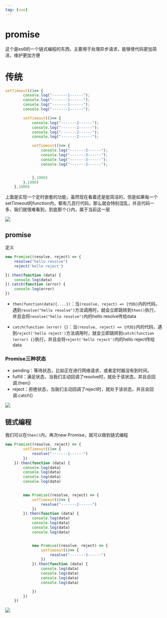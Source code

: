 ```yaml
---
tag: [vue]
---
```


# promise

这个是es6的一个链式编程的东西，主要用于处理异步请求，能够使代码更加简洁，维护更加方便



# 传统

```js
setTimeout(()=> {
        console.log("-------1------");
        console.log("-------1------");
        console.log("-------1------");
        console.log("-------1------");

        setTimeout(()=> {
            console.log("-------2------");
            console.log("-------2------");
            console.log("-------2------");
            console.log("-------2------");

            setTimeout(()=> {
                console.log("-------3------");
                console.log("-------3------");
                console.log("-------3------");
                console.log("-------3------");


            },1000)
        },1000)
    },1000)
```

上面是实现一个定时嵌套的功能，虽然现在看着还是挺简洁的，但是如果每一个setTimeout的function内，都有几百行代码，那么就会特别混乱，并且代码一多，我们就很难看到，到底那个`{}`内，属于当前这一层

![](https://picture.xcye.xyz/image-20210722213947624.png?x-oss-process=style/pictureProcess1)



## promise

定义

```js
new Promise((resolve, reject) => {
    resolve("hello resolve")
    reject('hello reject')

}).then(function (data) {
    console.log(data)
}).catch(function (error) {
    console.log(error)
})
```

- `then(function(data){....})`：当`(resolve, reject) => {代码}`内的代码，遇到`resolve("hello resolve")`方法调用时，就会立即跳转到`then()`执行，并且会将`resolve("hello resolve")`内的hello resolve传给data



- `catch(function (error) {}`：当`(resolve, reject) => {代码}`内的代码，遇到`reject('hello reject')`方法调用时，就会立即跳转到`catch(function (error) {}`执行，并且会将`reject('hello reject')`内的hello reject传给data

### Promise三种状态

- pending：等待状态，比如正在进行网络请求，或者定时器没有到时间。
- fulfill：满足状态，当我们主动回调了resolve时，就处于该状态，并且会回调.then()
- reject：拒绝状态，当我们主动回调了reject时，就处于该状态，并且会回调.catch()

![](https://picture.xcye.xyz/image-20210722214433231.png?x-oss-process=style/pictureProcess1)



## 链式编程

我们可以在`then()`内，再次new Promise，就可以做到链式编程

```js
new Promise((resolve, reject) => {
        setTimeout(()=> {
            resolve("-------1------")
        })
    }).then(function (data) {
        console.log(data)
        console.log(data)
        console.log(data)
        console.log(data)
        

        new Promise((resolve, reject) => {
            setTimeout(()=> {
                resolve("-------2------")
            })
        }).then(function (data) {
            console.log(data)
            console.log(data)
            console.log(data)
            console.log(data)


            new Promise((resolve, reject) => {
                setTimeout(()=> {
                    resolve("-------3------")
                })
            }).then(function (data) {
                console.log(data)
                console.log(data)
                console.log(data)
                console.log(data)

            })
        })
    })
```

![](https://picture.xcye.xyz/image-20210722215604632.png?x-oss-process=style/pictureProcess1)

